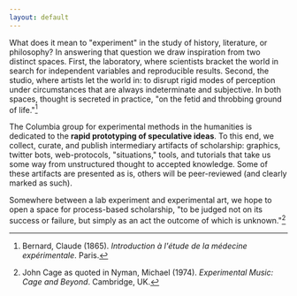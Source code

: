 ```yaml
---
layout: default
---
```


What does it mean to "experiment" in the study of history, literature, or philosophy? In answering that question we draw inspiration from two distinct spaces. First, the laboratory, where scientists bracket the world in search for independent variables and reproducible results. Second, the studio, where artists let the world in: to disrupt rigid modes of perception under circumstances that are always indeterminate and subjective. In both spaces, thought is secreted in practice, "on the fetid and throbbing ground of life."[^LN1]

The Columbia group for experimental methods in the humanities is dedicated to the **rapid prototyping of speculative ideas**. To this end, we collect, curate, and publish intermediary artifacts of scholarship: graphics, twitter bots, web-protocols, "situations," tools, and tutorials that take us some way from unstructured thought to accepted knowledge. Some of these artifacts are presented as is, others will be peer-reviewed (and clearly marked as such).

Somewhere between a lab experiment and experimental art, we hope to open a space for process-based scholarship, "to be judged not on its success or failure, but simply as an act the outcome of which is unknown."[^LN2]

[^LN1]: Bernard, Claude (1865). *Introduction à l'étude de la médecine expérimentale*. Paris.
[^LN2]: John Cage as quoted in Nyman, Michael (1974). *Experimental Music: Cage and Beyond*. Cambridge, UK.
